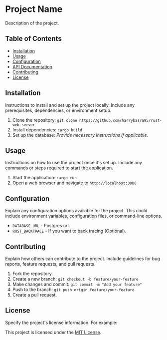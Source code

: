 # Project Name

Description of the project.

## Table of Contents

-    [Installation](#installation)
-    [Usage](#usage)
-    [Configuration](#configuration)
-    [API Documentation](#api-documentation)
-    [Contributing](#contributing)
-    [License](#license)

## Installation

Instructions to install and set up the project locally. Include any prerequisites, dependencies, or environment setup.

1. Clone the repository: `git clone https://github.com/harrybasra95/rust-web-server`
2. Install dependencies: `cargo build`
3. Set up the database: _Provide necessary instructions if applicable._

## Usage

Instructions on how to use the project once it's set up. Include any commands or steps required to start the application.

1. Start the application: `cargo run`
2. Open a web browser and navigate to `http://localhost:3000`

## Configuration

Explain any configuration options available for the project. This could include environment variables, configuration files, or command-line options.

-    `DATABASE_URL` - Postgres url.
-    `RUST_BACKTRACE` - If you want to back tracing (Optional).

## Contributing

Explain how others can contribute to the project. Include guidelines for bug reports, feature requests, and pull requests.

1. Fork the repository.
2. Create a new branch: `git checkout -b feature/your-feature`
3. Make changes and commit: `git commit -m "Add your feature"`
4. Push to the branch: `git push origin feature/your-feature`
5. Create a pull request.

## License

Specify the project's license information. For example:

This project is licensed under the [MIT License](LICENSE).
